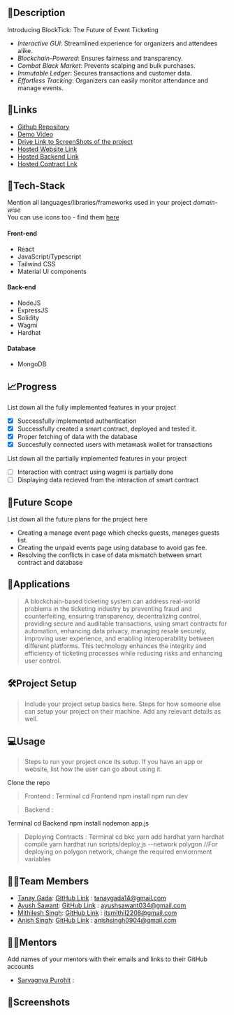 ## 📝Description

  
Introducing BlockTick: The Future of Event Ticketing

- *Interactive GUI*: Streamlined experience for organizers and attendees alike.
- *Blockchain-Powered*: Ensures fairness and transparency.
- *Combat Black Market*: Prevents scalping and bulk purchases.
- *Immutable Ledger*: Secures transactions and customer data.
- *Effortless Tracking*: Organizers can easily monitor attendance and manage events.
 
## [](https://github.com/CommunityOfCoders/Inheritance-2023/blob/main/sample_readme.md#links)🔗Links
+ [Github Repository](https://github.com/TanayGada/BlocTick)
+ [Demo Video]()
+ [Drive Link to ScreenShots of the project]()
+ [Hosted Website Link]()
+ [Hosted Backend Link]()
+ [Hosted Contract Lnk]()
## [](https://github.com/CommunityOfCoders/Inheritance-2023/blob/main/sample_readme.md#tech-stack)🤖Tech-Stack

Mention all languages/libraries/frameworks used in your project *domain-wise*  
You can use icons too - find them [here](https://github.com/get-icon/geticon)

#### [](https://github.com/CommunityOfCoders/Inheritance-2023/blob/main/sample_readme.md#front-end)Front-end

- React
- JavaScript/Typescript
- Tailwind CSS
- Material UI components

#### [](https://github.com/CommunityOfCoders/Inheritance-2023/blob/main/sample_readme.md#back-end)Back-end

- NodeJS
- ExpressJS
- Solidity
- Wagmi
- Hardhat

#### [](https://github.com/CommunityOfCoders/Inheritance-2023/blob/main/sample_readme.md#database)Database

- MongoDB

## [](https://github.com/CommunityOfCoders/Inheritance-2023/blob/main/sample_readme.md#progress)📈Progress

List down all the fully implemented features in your project

- [x]  Successfully implemented authentication
- [x]  Successfully created a smart contract, deployed and tested it.
- [x]  Proper fetching of data with the database
- [x] Succesfully connected users with metamask wallet for transactions

List down all the partially implemented features in your project

- [ ]  Interaction with contract using wagmi is partially done
- [ ]  Displaying data recieved from the interaction of smart contract

## [](https://github.com/CommunityOfCoders/Inheritance-2023/blob/main/sample_readme.md#future-scope)🔮Future Scope

List down all the future plans for the project here

- Creating a manage event page which checks guests, manages guests list. 
- Creating the unpaid events page using database to avoid  gas fee.
- Resolving the conflicts in case of data mismatch between smart contract and database

## [](https://github.com/CommunityOfCoders/Inheritance-2023/blob/main/sample_readme.md#applications)💸Applications

> A blockchain-based ticketing system can address real-world problems in the ticketing industry by preventing fraud and counterfeiting, ensuring transparency, decentralizing control, providing secure and auditable transactions, using smart contracts for automation, enhancing data privacy, managing resale securely, improving user experience, and enabling interoperability between different platforms. This technology enhances the integrity and efficiency of ticketing processes while reducing risks and enhancing user control.

## [](https://github.com/CommunityOfCoders/Inheritance-2023/blob/main/sample_readme.md#project-setup)🛠Project Setup

> Include your project setup basics here. Steps for how someone else can setup your project on their machine. Add any relevant details as well.

## [](https://github.com/CommunityOfCoders/Inheritance-2023/blob/main/sample_readme.md#usage)💻Usage

> Steps to run your project once its setup. If you have an app or website, list how the user can go about using it.

Clone the repo
>Frontend : 
Terminal
cd Frontend
npm install
npm run dev

> Backend : 

Terminal
cd Backend
npm install
nodemon app.js

> Deploying Contracts : 
Terminal
cd bkc
yarn add hardhat
yarn hardhat compile
yarn hardhat run scripts/deploy.js --network polygon
//For deploying on polygon network, change the required enviornment variables

## [](https://github.com/CommunityOfCoders/Inheritance-2023/blob/main/sample_readme.md#team-members)👨‍💻Team Members

- [Tanay Gada](https://github.com/): [GitHub Link](https://github.com/TanayGada) : tanaygada14@gmail.com
- [Ayush Sawant](https://github.com/): [GitHub Link](https://github.com/ayushsawant464) : ayushsawant034@gmail.com
- [Mithilesh Singh](https://github.com/): [GitHub Link](https://github.com/22mithil) : itsmithil2208@gmail.com
- [Anish Singh](https://github.com/): [GitHub Link](https://github.com/AnishSingh09) : anishsingh0904@gmail.com
## [](https://github.com/CommunityOfCoders/Inheritance-2023/blob/main/sample_readme.md#mentors)👨‍🏫Mentors

Add names of your mentors with their emails and links to their GitHub accounts

- [Sarvagnya Purohit](https://github.com/saRvaGnyA) :  

## [](https://github.com/CommunityOfCoders/Inheritance-2023/blob/main/sample_readme.md#screenshots)📱Screenshots
